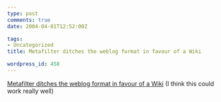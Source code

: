 ```yaml
---
type: post
comments: true
date: 2004-04-01T12:52:00Z

tags:
- Uncategorized
title: Metafilter ditches the weblog format in favour of a Wiki

wordpress_id: 458
---
```


[Metafilter ditches the weblog format in favour of a Wiki](http://www.metafilter.com) (I think this could work really well)
